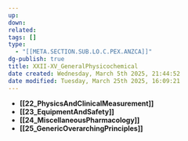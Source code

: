 ```yaml
---
up: 
down: 
related: 
tags: []
type:
  - "[[META.SECTION.SUB.LO.C.PEX.ANZCA]]"
dg-publish: true
title: XXII-XV_GeneralPhysicochemical
date created: Wednesday, March 5th 2025, 21:44:52
date modified: Tuesday, March 25th 2025, 16:09:21
---
```


- **[[22_PhysicsAndClinicalMeasurement]]**
- **[[23_EquipmentAndSafety]]**
- **[[24_MiscellaneousPharmacology]]**
- **[[25_GenericOverarchingPrinciples]]**
